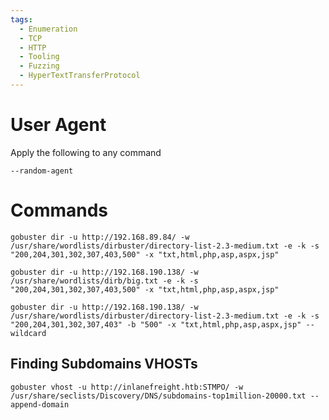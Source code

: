 ```yaml
---
tags:
  - Enumeration
  - TCP
  - HTTP
  - Tooling
  - Fuzzing
  - HyperTextTransferProtocol
---
```

# User Agent

Apply the following to any command

```
--random-agent
```


# Commands 

```
gobuster dir -u http://192.168.89.84/ -w /usr/share/wordlists/dirbuster/directory-list-2.3-medium.txt -e -k -s "200,204,301,302,307,403,500" -x "txt,html,php,asp,aspx,jsp"
```

```
gobuster dir -u http://192.168.190.138/ -w /usr/share/wordlists/dirb/big.txt -e -k -s "200,204,301,302,307,403,500" -x "txt,html,php,asp,aspx,jsp" 
```

```
gobuster dir -u http://192.168.190.138/ -w /usr/share/wordlists/dirbuster/directory-list-2.3-medium.txt -e -k -s "200,204,301,302,307,403" -b "500" -x "txt,html,php,asp,aspx,jsp" --wildcard
```

## Finding Subdomains VHOSTs

```shell
gobuster vhost -u http://inlanefreight.htb:STMPO/ -w /usr/share/seclists/Discovery/DNS/subdomains-top1million-20000.txt --append-domain
```